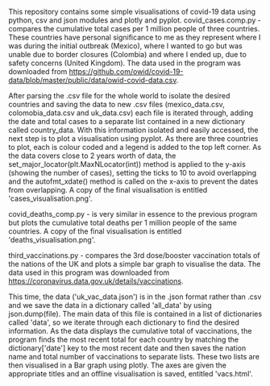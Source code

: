 This repository contains some simple visualisations of covid-19 data using python, csv and json modules
and plotly and pyplot.
covid_cases.comp.py - compares the cumulative total cases per 1 million people of three countries.
These countries have personal significance to me as they represent where I was during the initial
outbreak (Mexico), where I wanted to go but was unable due to border closures (Colombia) and where
I ended up, due to safety concerns (United Kingdom). The data used in the program was downloaded 
from https://github.com/owid/covid-19-data/blob/master/public/data/owid-covid-data.csv.

After parsing the .csv file for the whole world to isolate the desired countries and saving the data
to new .csv files (mexico_data.csv, colomobia_data.csv and uk_data.csv) each file is iterated through, 
adding the date and total cases to a separate list contained in a new dictionary called country_data.
With this information isolated and easily accessed, the next step is to plot a visualisation using
pyplot. As there are three countries to plot, each is colour coded and a legend is added to the top
left corner. As the data covers close to 2 years worth of data, the set_major_locator(plt.MaxNLocator(int))
method is applied to the y-axis (showing the number of cases), setting the ticks to 10 to avoid overlapping
and the autofmt_xdate() method is called on the x-axis to prevent the dates from overlapping.
A copy of the final visualisation is entitled 'cases_visualisation.png'.

covid_deaths_comp.py - is very similar in essence to the previous program but plots the cumulative total
deaths per 1 million people of the same countries. A copy of the final visualisation is entitled 
'deaths_visualisation.png'.

third_vaccinations.py - compares the 3rd dose/booster vaccination totals of the nations of the UK and plots
a simple bar graph to visualise the data.
The data used in this program was downloaded from https://coronavirus.data.gov.uk/details/vaccinations.

This time, the data ('uk_vac_data.json') is in the .json format rather than .csv and we save the data in a 
dictionary called 'all_data' by using json.dump(file). The main data of this file is contained in a list of
dictionaries called 'data', so we iterate through each dictionary to find the desired information. As the
data displays the cumulative total of vaccinations, the program finds the most recent total for each country
by matching the dictionary['date'] key to the most recent date and then saves the nation name and total
number of vaccinations to separate lists. These two lists are then visualised in a Bar graph using plotly.
The axes are given the appropriate titles and an offline visualisation is saved, entitled 'vacs.html'.
